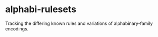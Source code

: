 # alphabi-rulesets
Tracking the differing known rules and variations of alphabinary-family encodings.
